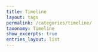```yaml
---
title: Timeline
layout: tags
permalink: /categories/timeline/
taxonomy: Timeline
show_excerpts: true
entries_layout: list
---
```


